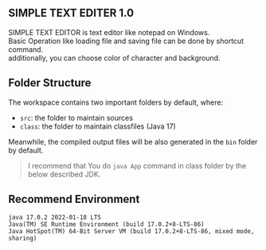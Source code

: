 ## SIMPLE TEXT EDITER 1.0

SIMPLE TEXT EDITOR is text editor like notepad on Windows.<br>
Basic Operation like loading file and saving file can be done by shortcut command.<br>
additionally, you can choose color of character and background.

## Folder Structure

The workspace contains two important folders by default, where:

- `src`: the folder to maintain sources
- `class`: the folder to maintain classfiles (Java 17)

Meanwhile, the compiled output files will be also generated in the `bin` folder by default.

> I recommend that You do `java App` command in class folder by the below described JDK.

## Recommend Environment
```
java 17.0.2 2022-01-18 LTS
Java(TM) SE Runtime Environment (build 17.0.2+8-LTS-86)
Java HotSpot(TM) 64-Bit Server VM (build 17.0.2+8-LTS-86, mixed mode, sharing)
```
